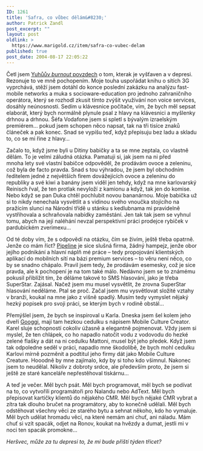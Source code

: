 ```yaml
---
ID: 1261
title: 'Safra, co vůbec dělám&#8230;'
author: Patrick Zandl
post_excerpt: ""
layout: post
oldlink: >
  https://www.marigold.cz/item/safra-co-vubec-delam
published: true
post_date: 2004-08-17 22:05:22
---
```

<p>
Četl jsem <a href="http://www.jakpsatweb.cz/weblog/a/1092622740-par-osobnich-vzdechu.html">Yuhůův <em>burnout </em>povzdech</a> o tom, kterak je vyšťaven a v depresi. Rezonuje to ve mně pochopením. Moje touha uspořádat knihu o sítích 3G vyprchává, stěží jsem dotáhl do konce poslední zakázku na analýzu fast-mobile networks a muka s socioware-education pro jednoho zahraničního operátora, který se rozhodl zkusit tímto zvýšit využívání non voice services, dosáhly neúnosnosti. Sedím u klávesnice počítače, vím, že bych měl sepsat elaborát, který bych normálně plynule psal z hlavy na klávesnici a myšlenky drhnou a drhnou. Šéfa Vodafone jsem si spletl s bývalým izraelským premiérem&#8230; pokud jsem schopen něco napsat, tak na tři tisíce znaků článeček a pak konec. Snad se vypíšu teď, když přepisuju bez ladu a skladu to, co se mi řine z hlavy&#8230;</p>
<p>
Začalo to, když jsme byli u Ditiny babičky a ta se mne zeptala, co vlastně dělám. To je velmi záludná otázka. Pamatuji si, jak jsem na ni před mnoha lety své vlastní babičce odpověděl, že prodávám ovoce a zeleninu, což byla de facto pravda. Snad s tou výhradou, že jsem byl obchodním ředitelem jedné z největších firem dovážejících ovoce a zeleninu do republiky a své kiwi a banány jsem viděl jen tehdy, když na mne karlovarský Reinisch řval, že ten protlak nevyloží z kamionu a když, tak jen do komise. Nebo když se pan Duka chtěl pochlubit novou bananárnou. Moje babička už si to nikdy nenechala vysvětlit a s vidinou svého vnoučka stojícího na pražícím slunci na Národní třídě u stánku s kedlubnama mi pravidelně vystřihovala a schraňovala nabídky zaměstání. Jen tak tak jsem se vyhnul tomu, abych na její naléhání nevzal perspektivní práci prodejce rybiček v pardubickém zverimexu&#8230;</p>
<p>
Od té doby vím, že s odpovědí na otázku, čím se živím, ještě třeba opatrně. Jenže co mám říct? <a href="http://www.pipeline.cz">Pipeline</a> je sice slušná firma, žádný hampejz, jenže obor jejího podnikání a hlavní náplň mé práce &#8211; tedy propojování klientských aplikací do mobilních sítí na bázi premium services &#8211; to věru není něco, co by se snadno chápalo. Pravil jsem tedy, že prodávám esemesky, což je sice pravda, ale k pochopení je na tom také málo. Nedávno jsem se to známému pokusil přiblížit tím, že děláme takové to SMS hlasování, jako je třeba SuperStar. Zajásal. Načež jsem mu musel vysvětlit, že zrovna SuperStar hlasování neděláme. Ptal se proč. Začal jsem mu vysvětlovat složité vztahy v branži, koukal na mne jako z višně spadlý. Musím tedy vymyslet nějaký hezký popisek pro svoji práci, se kterým bych v rodině obstál&#8230;</p>
<p>
Přemýšlel jsem, že bych se inspiroval u Karla. Dneska jsem šel kolem jeho dveří <a href="http://www.googgi.com">Googgi</a>, mají tam hezkou cedulku s nápisem Mobile Culture Creator. Karel sluje schopností cokoliv úžasně a elegantně pojmenovat. Vždy jsem si myslel, že ten chlápek, co ho napadlo natočit vodu z vodovodu do hezké zelené flašky a dát na ni cedulku Mattoni, musel být jeho předek. Když jsem tak odpoledne seděl v práci, napadlo mne škodolibě, že bych mohl cedulku Karlovi mírně pozměnit a podtitul jeho firmy dát jako Mobile Culture Creature. Hooodně by mne zajímalo, kdy by si toho kdo všimnul. Nakonec jsem to neudělal. Nikoliv z dobroty srdce, ale především proto, že jsem si ještě ze staré kanceláře nepřestěhoval tiskárnu&#8230;</p>
<p>
A teď je večer. Měl bych psát. Měl bych programovat, měl bych se podívat na to, co vytvořili programátoři pro Nalandu nebo AdText. Měl bych přepisovat kartičky klientů do nějakého CMR. Měl bych nějaké CMR vybrat a zítra tak dlouho bručet na programátory, aby to konečně udělali. Měl bych odstěhovat všechny věci ze starého bytu a sehnat někoho, kdo ho vymaluje. Měl bych udělat hromadu věcí, na které nemám ani chuť, ani náladu. Mám chuť si vzít spacák, odjet na Ronov, koukat na hvězdy a dumat, jestli mi v noci ten spacák promokne&#8230;</p>
<p>
<em>Heršvec, může za tu depresi to, že mi bude příští týden třicet?</em></p>
